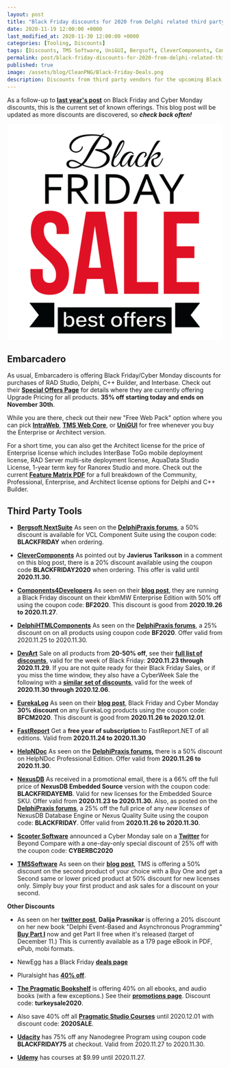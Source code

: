 ```yaml
---
layout: post
title: "Black Friday discounts for 2020 from Delphi related third party vendors (2020)"
date: 2020-11-19 12:00:00 +0000
last_modified_at: 2020-11-30 12:00:00 +0000
categories: [Tooling, Discounts]
tags: [Discounts, TMS Software, UniGUI, Bergsoft, CleverComponents, Components4Developers, DelphiHTMLComponents, DevArt, EurekaLog, FastReport, HelpNDoc, NexusDB, Scooter Software, Dalija Prasnikar, Embarcadero]
permalink: post/black-friday-discounts-for-2020-from-delphi-related-third-party-vendors
published: true
image: /assets/blog/CleanPNG/Black-Friday-Deals.png
description: Discounts from third party vendors for the upcoming Black Friday and Cyber Monday 
---
```

As a follow-up to [**last year's post**](https://www.ideasawakened.com/post/black-friday-discounts-from-delphi-related-third-party-vendors) on Black Friday and Cyber Monday discounts, this is the current set of known offerings. This blog post will be updated as more discounts are discovered, so **_check back often!_**

![Black Friday Sales & Discounts](/assets/blog/CleanPNG/Black-Friday-Deals.png)

## **Embarcadero**

As usual, Embarcadero is offering Black Friday/Cyber Monday discounts for purchases of RAD Studio, Delphi, C++ Builder, and Interbase. Check out their [**Special Offers Page**](https://www.embarcadero.com/radoffer) for details where they are currently offering Upgrade Pricing for all products. **35% off starting today and ends on November 30th**.

While you are there, check out their new "Free Web Pack" option where you can pick [**IntraWeb**](https://www.atozed.com/intraweb/), [**TMS Web Core**](https://www.tmssoftware.com/site/tmswebcore.asp), or [**UniGUI**](http://www.unigui.com/) for free whenever you buy the Enterprise or Architect version.

For a short time, you can also get the Architect license for the price of Enterprise license which includes InterBase ToGo mobile deployment license, RAD Server multi-site deployment license, AquaData Studio License, 1-year term key for Ranorex Studio and more. Check out the current [**Feature Matrix PDF**](https://www.embarcadero.com/docs/rad-studio-feature-matrix.pdf) for a full breakdown of the Community, Professional, Enterprise, and Architect license options for Delphi and C++ Builder.

## **Third Party Tools**

-   [**Bergsoft NextSuite**](http://www.bergsoft.net/en-us/home) As seen on the [**DelphiPraxis forums**](https://en.delphipraxis.net/topic/3914-ann-nextsuite-blackfriday-50-discount/), a 50% discount is available for VCL Component Suite using the coupon code: **BLACKFRIDAY** when ordering.
    
-   [**CleverComponents**](https://www.clevercomponents.com/) As pointed out by **Javierus Tariksson** in a comment on this blog post, there is a 20% discount available using the coupon code **BLACKFRIDAY2020** when ordering. This offer is valid until **2020.11.30**.
    
-   [**Components4Developers**](http://www.components4developers.com/) As seen on their [**blog post**](https://components4developers.blog/2020/11/19/black-friday-2020-50-on-kbmmw-enterprise-edition), they are running a Black Friday discount on their kbmMW Enterprise Edition with 50% off using the coupon code: **BF2020**. This discount is good from **2020.19.26 to 2020.11.27**.
    
-   [**DelphiHTMLComponents**](https://www.delphihtmlcomponents.com/) As seen on the [**DelphiPraxis forums**](https://en.delphipraxis.net/topic/3932-html-library-review-and-sale-25-off/), a 25% discount on on all products using coupon code **BF2020**. Offer valid from 2020.11.25 to 2020.11.30.
    
-   [**DevArt**](https://www.devart.com/) Sale on all products from **20-50% off**, see their [**full list of discounts**](https://www.devart.com/blackfriday.html), valid for the week of Black Friday: **2020.11.23 through 2020.11.29**. If you are not quite ready for their Black Friday Sales, or if you miss the time window, they also have a CyberWeek Sale the following with a [**similar set of discounts**](https://www.devart.com/cybermonday.html), valid for the week of **2020.11.30 through 2020.12.06**.
    
-   [**EurekaLog**](https://www.eurekalog.com/) As seen on their [**blog post**](https://blog.eurekalog.com/2020/11/BFCM2020.html), Black Friday and Cyber Monday **30% discount** on any EurekaLog products using the coupon code: **BFCM2020**. This discount is good from **2020.11.26 to 2020.12.01**.
    
-   [**FastReport**](https://www.fast-report.com/) Get a **free year of subscription** to FastReport.NET of all editions. Valid from **2020.11.24 to 2020.11.30**
    
-   [**HelpNDoc**](https://www.helpndoc.com/) As seen on the [**DelphiPraxis forums**](https://en.delphipraxis.net/topic/3941-ann-black-friday-50-discount-on-helpndoc-pro-including-updates-and-upgrades/)**,** there is a 50% discount on HelpNDoc Professional Edition. Offer valid from **2020.11.26 to 2020.11.30**.
    
-   [**NexusDB**](https://www.nexusdb.com/) As received in a promotional email, there is a 66% off the full price of **NexusDB Embedded Source** version with the coupon code: **BLACKFRIDAYEMB**. Valid for new licenses for the Embedded Source SKU. Offer valid from **2020.11.23 to 2020.11.30.** Also, as posted on the [**DelphiPraxis forums**](https://en.delphipraxis.net/topic/3936-ann-nexusdb-black-friday-sale/), a 25% off the full price of any _new licenses_ of NexusDB Database Engine or Nexus Quality Suite using the coupon code: **BLACKFRIDAY**. Offer valid from **2020.11.26 to 2020.11.30**.
    
-   [**Scooter Software**](https://www.scootersoftware.com/) announced a Cyber Monday sale on a [**Twitter**](https://twitter.com/ScooterSoftware/status/1331323327173042176) for Beyond Compare with a one-day-only special discount of 25% off with the coupon code: **CYBERBC2020**
    
-   [**TMSSoftware**](https://www.tmssoftware.com/) As seen on their [**blog post**](https://www.tmssoftware.com/site/blog.asp?post=713&), TMS is offering a 50% discount on the second product of your choice with a Buy One and get a Second same or lower priced product at 50% discount for new licenses only. Simply buy your first product and ask sales for a discount on your second.
    

**Other Discounts**

-   As seen on her [**twitter post**](https://twitter.com/dalijap/status/1331578627486609410), **Dalija Prasnikar** is offering a 20% discount on her new book "Delphi Event-Based and Asynchronous Programming" [**Buy Part I**](https://dalija.prasnikar.info/delphiebap/index.html) now and get Part II free when it's released (target of December 11.) This is currently available as a 179 page eBook in PDF, ePub, mobi formats.
    
-   NewEgg has a Black Friday [**deals page**](https://www.newegg.com/Black-Friday-Starts-Now/EventSaleStore/ID-42?123)
    
-   Pluralsight has [**40% off**](https://www.pluralsight.com/offer/2020/bf-cm-40-off).
    
-   [**The Pragmatic Bookshelf**](https://pragprog.com/) is offering 40% on all ebooks, and audio books (with a few exceptions.) See their [**promotions page**](https://pragprog.com/promotions). Discount code: **turkeysale2020**.
    
-   Also save 40% off all [**Pragmatic Studio Courses**](https://pragmaticstudio.com/) until 2020.12.01 with discount code: **2020SALE**.
    
-   [**Udacity**](https://blog.udacity.com/2020/11/black-friday-deal-75-off-any-nanodegree-program-to-invest-your-future.html) has 75% off any Nanodegree Program using coupon code **BLACKFRIDAY75** at checkout. Valid from 2020.11.27 to 2020.11.30.
    
-   [**Udemy**](https://www.udemy.com/) has courses at $9.99 until 2020.11.27.

